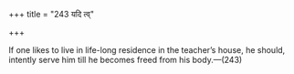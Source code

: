+++
title = "243 यदि त्व्"

+++

If one likes to live in life-long residence in the teacher’s house, he should, intently serve him till he becomes freed from his body.—(243)